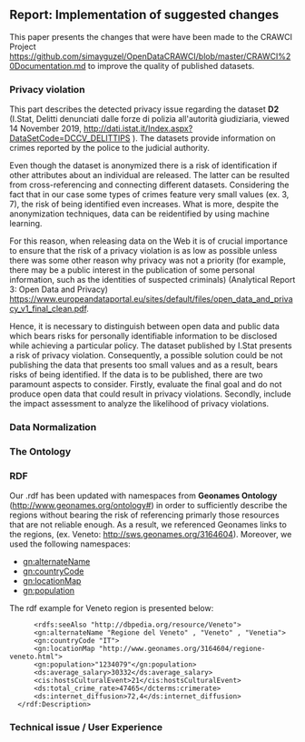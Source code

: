 ## Report: Implementation of suggested changes

This paper presents the changes that were have been made to the CRAWCI Project https://github.com/simayguzel/OpenDataCRAWCI/blob/master/CRAWCI%20Documentation.md to improve the quality of published datasets.

### Privacy violation 

This part describes the detected privacy issue regarding the dataset **D2**  (I.Stat, Delitti denunciati dalle forze di polizia all'autorità giudiziaria, viewed 14 November 2019, http://dati.istat.it/Index.aspx?DataSetCode=DCCV_DELITTIPS ). The datasets provide information on crimes reported by the police to the judicial authority.

Even though the dataset is anonymized there is a risk of identification if other attributes about an individual are released. The latter can be resulted from cross-referencing and connecting different datasets. Considering the fact that in our case some types of crimes feature very small values (ex. 3, 7), the risk of being identified even increases.  What is more, despite the anonymization techniques, data can be reidentified by using machine learning. 

For this reason, when releasing data on the Web it is of crucial importance to ensure that the risk of a privacy violation is as low as possible unless there was some other reason why privacy was not a priority (for example, there may be a public interest in the publication of some personal information,
such as the identities of suspected criminals) (Analytical Report 3: Open Data and Privacy) https://www.europeandataportal.eu/sites/default/files/open_data_and_privacy_v1_final_clean.pdf. 

Hence, it is necessary to distinguish between open data and public data which bears risks for personally identifiable information to be disclosed while achieving a particular policy. The dataset published by I.Stat presents a risk of privacy violation. Consequently, a possible solution could be not publishing the data that presents too small values and as a result, bears risks of being identified. If the data is to be published, there are two paramount aspects to consider. Firstly, evaluate the final goal and do not produce open data that could result in privacy violations. Secondly, include the impact assessment to analyze the likelihood of privacy violations.


### Data Normalization

### The Ontology

### RDF 

Our .rdf has been updated with namespaces from **Geonames Ontology** (http://www.geonames.org/ontology#) in order to sufficiently describe the regions without bearing the risk of referencing primarly those resources that are not reliable enough. 
As a result, we referenced Geonames links to the regions, (ex. Veneto: http://sws.geonames.org/3164604). Moreover, we used the following namespaces:

- <gn:alternateName>
- <gn:countryCode>
- <gn:locationMap>
- <gn:population>

The rdf example for Veneto region is presented below:

```<rdf:Description rdf:about="http://sws.geonames.org/3164604/">
      <rdfs:seeAlso "http://dbpedia.org/resource/Veneto">
      <gn:alternateName "Regione del Veneto" , "Veneto" , "Venetia">
      <gn:countryCode "IT">
      <gn:locationMap "http://www.geonames.org/3164604/regione-veneto.html">
      <gn:population>"1234079"</gn:population>
      <ds:average_salary>30332</ds:average_salary>
      <cis:hostsCulturalEvent>21</cis:hostsCulturalEvent>
      <ds:total_crime_rate>47465</dcterms:crimerate>
      <ds:internet_diffusion>72,4</ds:internet_diffusion>
  </rdf:Description>
  ```

### Technical issue / User Experience

